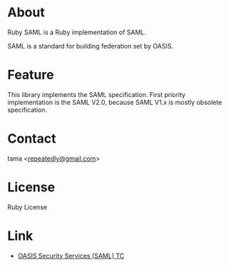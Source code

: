 # About

Ruby SAML is a Ruby implementation of SAML.

SAML is a standard for building federation set by OASIS.

# Feature

This library implements the SAML specification.
First priority implementation is the SAML V2.0,
because SAML V1.x is mostly obsolete specification.

# Contact

tama <<repeatedly@gmail.com>>

# License

Ruby License

# Link

* [OASIS Security Services (SAML) TC](http://www.oasis-open.org/committees/tc_home.php?wg_abbrev=security)

